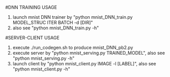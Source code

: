 #DNN TRAINING USAGE
1. launch mnist DNN trainer by "python mnist_DNN_train.py MODEL_STRUC ITER BATCH -d [DIR]"
2. also see "python mnist_DNN_train.py -h"

#SERVER-CLIENT USAGE
1. execute ./run_codegen.sh to produce mnist_DNN_pb2.py
2. execute server by "python mnist_serving.py TRAINED_MODEL", also see "python mnist_serving.py -h"
3. launch client by "python mnist_client.py IMAGE -l [LABEL]", also see "python mnist_client.py -h"
